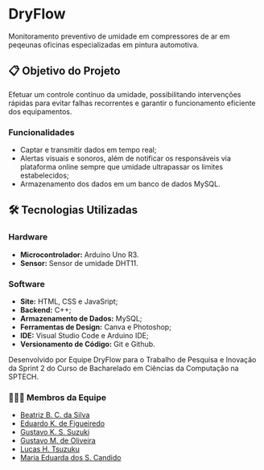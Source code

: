 # DryFlow

Monitoramento preventivo de umidade em compressores de ar em peqeunas oficinas especializadas em pintura automotiva.

## 📋 Objetivo do Projeto
Efetuar um controle contínuo da umidade, possibilitando intervenções rápidas para evitar falhas recorrentes e garantir o funcionamento eficiente dos equipamentos.

### Funcionalidades
- Captar e transmitir dados em tempo real;
- Alertas visuais e sonoros, além de notificar os responsáveis via plataforma online sempre que umidade ultrapassar os limites estabelecidos;
- Armazenamento dos dados em um banco de dados MySQL.
  
## 🛠️ Tecnologias Utilizadas

### Hardware
- **Microcontrolador:** Arduíno Uno R3.
- **Sensor:** Sensor de umidade DHT11.


### Software
- **Site:** HTML, CSS e JavaSript;
- **Backend:** C++;
- **Armazenamento de Dados:** MySQL;
- **Ferramentas de Design:** Canva e Photoshop;
- **IDE:** Visual Studio Code e Arduino IDE;
- **Versionamento de Código:** Git e Github.


Desenvolvido por Equipe DryFlow para o Trabalho de Pesquisa e Inovação da Sprint 2 do Curso de Bacharelado em Ciências da Computação na SPTECH.


### 👷👷‍♀️ Membros da Equipe

- [Beatriz B. C. da Silva](https://www.linkedin.com/in/beatrizbernardess)
- [Eduardo K. de Figueiredo](https://github.com/)
- [Gustavo K. S. Suzuki](https://github.com/gabrielavmxx)
- [Gustavo M. de Oliveira](http://www.linkedin.com/in/)
- [Lucas H. Tsuzuku](https://www.linkedin.com/in/)
- [Maria Eduarda dos S. Candido](https://www.linkedin.com/in/)
